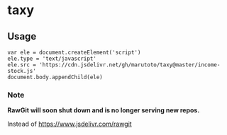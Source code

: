# taxy

## Usage
```
var ele = document.createElement('script')
ele.type = 'text/javascript'
ele.src = 'https://cdn.jsdelivr.net/gh/marutoto/taxy@master/income-stock.js'
document.body.appendChild(ele)
```

### Note
**RawGit will soon shut down and is no longer serving new repos.**

Instead of
https://www.jsdelivr.com/rawgit
